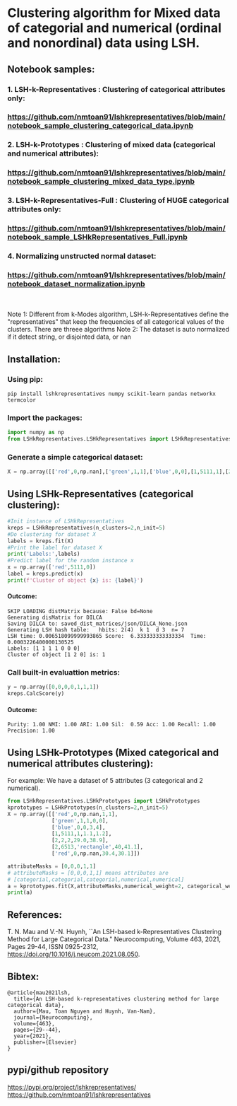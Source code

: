 # Clustering algorithm for Mixed data of categorial and numerical (ordinal and nonordinal) data using LSH.
## Notebook samples:
### 1. LSH-k-Representatives : Clustering of categorical attributes only:
### https://github.com/nmtoan91/lshkrepresentatives/blob/main/notebook_sample_clustering_categorical_data.ipynb

### 2. LSH-k-Prototypes : Clustering of mixed data (categorical and numerical attributes):
### https://github.com/nmtoan91/lshkrepresentatives/blob/main/notebook_sample_clustering_mixed_data_type.ipynb

### 3. LSH-k-Representatives-Full : Clustering of HUGE categorical attributes only:
### https://github.com/nmtoan91/lshkrepresentatives/blob/main/notebook_sample_LSHkRepresentatives_Full.ipynb

### 4. Normalizing unstructed normal dataset: 
### https://github.com/nmtoan91/lshkrepresentatives/blob/main/notebook_dataset_normalization.ipynb

<br />
<br />
Note 1: Different from k-Modes algorithm, LSH-k-Representatives define the "representatives" that keep the frequencies of all categorical values of the clusters. There are threee algorithms 
Note 2: The dataset is auto normalized if it detect string, or disjointed data, or nan 


## Installation:
### Using pip: 
```shell
pip install lshkrepresentatives numpy scikit-learn pandas networkx termcolor
```

### Import the packages:
```python
import numpy as np
from LSHkRepresentatives.LSHkRepresentatives import LSHkRepresentatives
```
### Generate a simple categorical dataset:

```python
X = np.array([['red',0,np.nan],['green',1,1],['blue',0,0],[1,5111,1],[2,2,2],[2,6513,'rectangle'],[2,3,6565]])
```

## Using LSHk-Representatives (categorical clustering): 

```python
#Init instance of LSHkRepresentatives 
kreps = LSHkRepresentatives(n_clusters=2,n_init=5) 
#Do clustering for dataset X
labels = kreps.fit(X)
#Print the label for dataset X
print('Labels:',labels)
#Predict label for the random instance x
x = np.array(['red',5111,0])
label = kreps.predict(x)
print(f'Cluster of object {x} is: {label}')
```

#### Outcome:
```shell
SKIP LOADING distMatrix because: False bd=None
Generating disMatrix for DILCA
Saving DILCA to: saved_dist_matrices/json/DILCA_None.json
Generating LSH hash table:   hbits: 2(4)  k 1  d 3  n= 7
LSH time: 0.006518099999993865 Score:  6.333333333333334  Time: 0.0003226400000130525
Labels: [1 1 1 1 0 0 0]
Cluster of object [1 2 0] is: 1
```

### Call built-in evaluattion metrics:
```python
y = np.array([0,0,0,0,1,1,1])
kreps.CalcScore(y)
```
#### Outcome:
```shell
Purity: 1.00 NMI: 1.00 ARI: 1.00 Sil:  0.59 Acc: 1.00 Recall: 1.00 Precision: 1.00
```

## Using LSHk-Prototypes (Mixed categorical and numerical attributes clustering): 
For example: We have a dataset of 5 attributes (3 categorical and 2 numerical).
```python
from LSHkRepresentatives.LSHkPrototypes import LSHkPrototypes
kprototypes = LSHkPrototypes(n_clusters=2,n_init=5) 
X = np.array([['red',0,np.nan,1,1],
              ['green',1,1,0,0],
              ['blue',0,0,3,4],
              [1,5111,1,1.1,1.2],
              [2,2,2,29.0,38.9],
              [2,6513,'rectangle',40,41.1],
              ['red',0,np.nan,30.4,30.1]])

attributeMasks = [0,0,0,1,1]
# attributeMasks = [0,0,0,1,1] means attributes are
# [categorial,categorial,categorial,numerical,numerical]
a = kprototypes.fit(X,attributeMasks,numerical_weight=2, categorical_weight=1)
print(a)
```


## References:
T. N. Mau and V.-N. Huynh, ``An LSH-based k-Representatives Clustering Method for Large Categorical Data." Neurocomputing,
			Volume 463, 2021, Pages 29-44, ISSN 0925-2312, https://doi.org/10.1016/j.neucom.2021.08.050.

## Bibtex:
```
@article{mau2021lsh,
  title={An LSH-based k-representatives clustering method for large categorical data},
  author={Mau, Toan Nguyen and Huynh, Van-Nam},
  journal={Neurocomputing},
  volume={463},
  pages={29--44},
  year={2021},
  publisher={Elsevier}
}
```
## pypi/github repository
https://pypi.org/project/lshkrepresentatives/ \
https://github.com/nmtoan91/lshkrepresentatives
